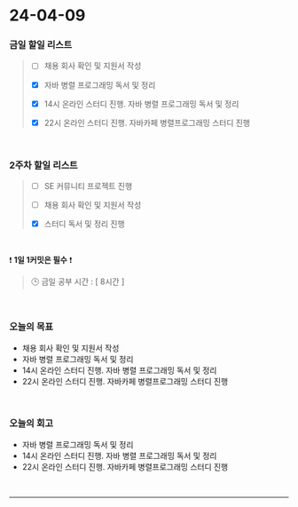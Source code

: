 # 24-04-09
### 금일 할일 리스트
> - [ ]  채용 회사 확인 및 지원서 작성
>
> - [x]  자바 병렬 프로그래밍 독서 및 정리
>
> - [x]  14시 온라인 스터디 진행. 자바 병렬 프로그래밍 독서 및 정리
>
> - [x]  22시 온라인 스터디 진행. 자바카페 병렬프로그래밍 스터디 진행

<br/>

### 2주차 할일 리스트  
> - [ ]  SE 커뮤니티 프로젝트 진행
>
> - [ ]  채용 회사 확인 및 지원서 작성
>
> - [x]  스터디 독서 및 정리 진행

<br/>

❗ **1일 1커밋은 필수** ❗
> 🕒 금일 공부 시간 : [ 8시간 ]

<br/>

### 오늘의 목표
- 채용 회사 확인 및 지원서 작성
- 자바 병렬 프로그래밍 독서 및 정리
- 14시 온라인 스터디 진행. 자바 병렬 프로그래밍 독서 및 정리
- 22시 온라인 스터디 진행. 자바카페 병렬프로그래밍 스터디 진행

<br>

### 오늘의 회고
- 자바 병렬 프로그래밍 독서 및 정리
- 14시 온라인 스터디 진행. 자바 병렬 프로그래밍 독서 및 정리
- 22시 온라인 스터디 진행. 자바카페 병렬프로그래밍 스터디 진행


<br/>

------------  
